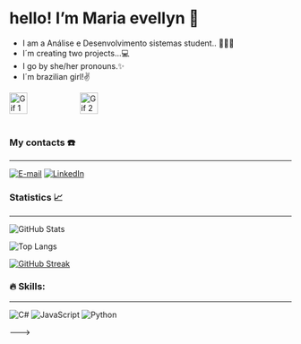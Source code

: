 # hello! I’m Maria evellyn 👾

-  I am a Análise e Desenvolvimento sistemas student.. 👩🏻‍💻
-  I´m creating two projects...💻
-  I go by she/her pronouns.✨
-  I´m brazilian girl!✌️



<div style="display: flex;">
  <img src="https://github.com/EveeSilvaa/EveeSilvaa/assets/134736070/c0c0719f-a81e-4569-8ec1-220f6e81b5ea" alt="Gif 1" style="width: 25%;">
  <img src="https://github.com/EveeSilvaa/EveeSilvaa/assets/134736070/226cfe75-94f0-40ae-a888-2c902e8b98f7" alt="Gif 2" style="width: 25%;">
</div><br/>

 ### My contacts ☎️
---
[![E-mail](https://img.shields.io/badge/-Email-000?style=for-the-badge&logo=microsoft-outlook&logoColor=E94D5F)](mailto:evellynmaria593@gmail.com)
[![LinkedIn](https://img.shields.io/badge/-LinkedIn-000?style=for-the-badge&logo=linkedin&logoColor=30A3DC)](https://www.linkedin.com/in/evellyn-silva/)

### Statistics 📈
---
![GitHub Stats](https://github-readme-stats.vercel.app/api?username=EveeSilvaa&theme=transparent&bg_color=000&border_color=30A3DC&show_icons=true&icon_color=30A3DC&title_color=E94D5F&text_color=FFF)

![Top Langs](https://github-readme-stats-git-masterrstaa-rickstaa.vercel.app/api/top-langs/?username=EveeSilvaa&layout=compact&bg_color=000&border_color=30A3DC&title_color=E94D5F&text_color=FFF)

[![GitHub Streak](https://streak-stats.demolab.com/?user=EveeSilvaa&theme=bear&background=000&border=30A3DC&dates=FFF)](https://git.io/streak-stats)


### 🔥 Skills:
---

![C#](https://img.shields.io/badge/C#-000?style=for-the-badge&logo=C#)
![JavaScript](https://img.shields.io/badge/Java-000?style=for-the-badge&logo=javaScript)
![Python](https://img.shields.io/badge/Python-000?style=for-the-badge&logo=Python)

--->
